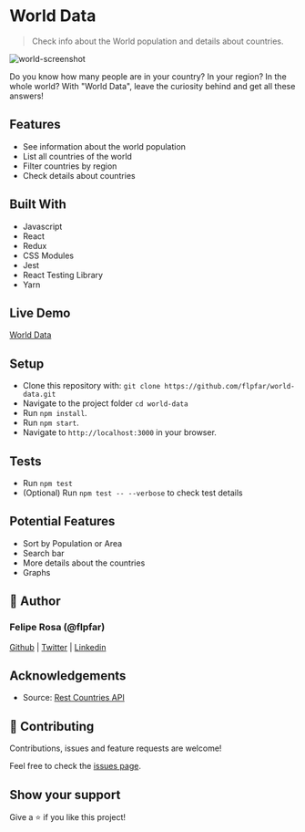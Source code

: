 # World Data

> Check info about the World population and details about countries.

![world-screenshot](https://user-images.githubusercontent.com/15898299/90460674-c6bd2b80-e0da-11ea-91f0-7ce4e4ce9f08.png)

Do you know how many people are in your country? In your region? In the whole world? With "World Data", leave the curiosity behind and get all these answers!

## Features

- See information about the world population
- List all countries of the world
- Filter countries by region
- Check details about countries

## Built With

- Javascript
- React
- Redux
- CSS Modules
- Jest
- React Testing Library
- Yarn

## Live Demo

[World Data](https://worlddata.netlify.app/)

## Setup
- Clone this repository with: `git clone https://github.com/flpfar/world-data.git`
- Navigate to the project folder `cd world-data`
- Run `npm install`.
- Run `npm start`.
- Navigate to `http://localhost:3000` in your browser.

## Tests

- Run `npm test`
- (Optional) Run `npm test -- --verbose` to check test details

## Potential Features

- Sort by Population or Area
- Search bar
- More details about the countries
- Graphs

## 👤 Author

### Felipe Rosa (@flpfar)

[Github](https://github.com/flpfar) | [Twitter](https://twitter.com/flpfar) | [Linkedin](https://www.linkedin.com/in/felipe-augusto-rosa)

## Acknowledgements

- Source: [Rest Countries API](https://restcountries.eu/)

## 🤝 Contributing

Contributions, issues and feature requests are welcome!

Feel free to check the [issues page](https://github.com/flpfar/world-data/issues).


## Show your support

Give a ⭐️ if you like this project!